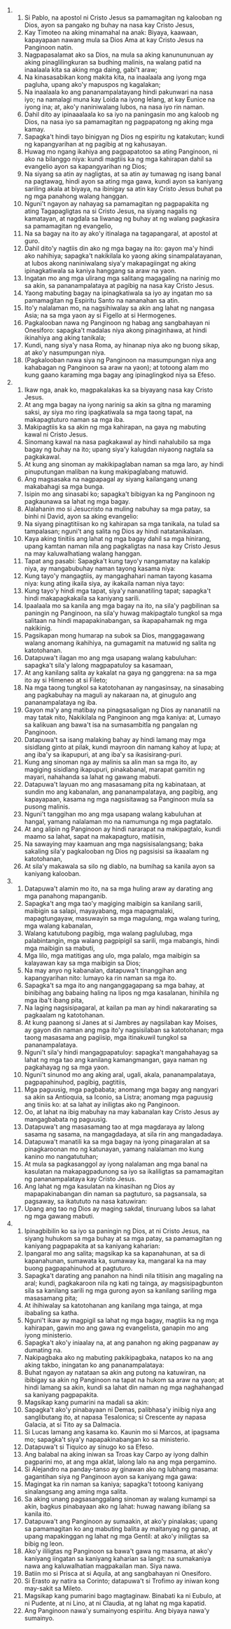 <ol>
  <li>
    <ol>
      <li>Si Pablo, na apostol ni Cristo Jesus sa pamamagitan ng kalooban ng Dios, ayon sa pangako ng buhay na nasa kay Cristo Jesus,</li>
      <li>Kay Timoteo na aking minamahal na anak: Biyaya, kaawaan, kapayapaan nawang mula sa Dios Ama at kay Cristo Jesus na Panginoon natin.</li>
      <li>Nagpapasalamat ako sa Dios, na mula sa aking kanunununuan ay aking pinaglilingkuran sa budhing malinis, na walang patid na inaalaala kita sa aking mga daing, gabi't araw;</li>
      <li>Na kinasasabikan kong makita kita, na inaalaala ang iyong mga pagluha, upang ako'y mapuspos ng kagalakan;</li>
      <li>Na inaalaala ko ang pananampalatayang hindi pakunwari na nasa iyo; na namalagi muna kay Loida na iyong lelang, at kay Eunice na iyong ina; at, ako'y naniniwalang lubos, na nasa iyo rin naman.</li>
      <li>Dahil dito ay ipinaaalaala ko sa iyo na paningasin mo ang kaloob ng Dios, na nasa iyo sa pamamagitan ng pagpapatong ng aking mga kamay.</li>
      <li>Sapagka't hindi tayo binigyan ng Dios ng espiritu ng katakutan; kundi ng kapangyarihan at ng pagibig at ng kahusayan.</li>
      <li>Huwag mo ngang ikahiya ang pagpapatotoo sa ating Panginoon, ni ako na bilanggo niya: kundi magtiis ka ng mga kahirapan dahil sa evangelio ayon sa kapangyarihan ng Dios;</li>
      <li>Na siyang sa atin ay nagligtas, at sa atin ay tumawag ng isang banal na pagtawag, hindi ayon sa ating mga gawa, kundi ayon sa kaniyang sariling akala at biyaya, na ibinigay sa atin kay Cristo Jesus buhat pa ng mga panahong walang hanggan.</li>
      <li>Nguni't ngayon ay nahayag sa pamamagitan ng pagpapakita ng ating Tagapagligtas na si Cristo Jesus, na siyang nagalis ng kamatayan, at nagdala sa liwanag ng buhay at ng walang pagkasira sa pamamagitan ng evangelio,</li>
      <li>Na sa bagay na ito ay ako'y itinalaga na tagapangaral, at apostol at guro.</li>
      <li>Dahil dito'y nagtiis din ako ng mga bagay na ito: gayon ma'y hindi ako nahihiya; sapagka't nakikilala ko yaong aking sinampalatayanan, at lubos akong naniniwalang siya'y makapagiingat ng aking ipinagkatiwala sa kaniya hanggang sa araw na yaon.</li>
      <li>Ingatan mo ang mga ulirang mga salitang magagaling na narinig mo sa akin, sa pananampalataya at pagibig na nasa kay Cristo Jesus.</li>
      <li>Yaong mabuting bagay na ipinagkatiwala sa iyo ay ingatan mo sa pamamagitan ng Espiritu Santo na nananahan sa atin.</li>
      <li>Ito'y nalalaman mo, na nagsihiwalay sa akin ang lahat ng nangasa Asia; na sa mga yaon ay si Figello at si Hermogenes.</li>
      <li>Pagkalooban nawa ng Panginoon ng habag ang sangbahayan ni Onesiforo: sapagka't madalas niya akong pinaginhawa, at hindi ikinahiya ang aking tanikala;</li>
      <li>Kundi, nang siya'y nasa Roma, ay hinanap niya ako ng buong sikap, at ako'y nasumpungan niya.</li>
      <li>(Pagkalooban nawa siya ng Panginoon na masumpungan niya ang kahabagan ng Panginoon sa araw na yaon); at totoong alam mo kung gaano karaming mga bagay ang ipinaglingkod niya sa Efeso.</li>
    </ol>
  </li>
  <li>
    <ol>
      <li>Ikaw nga, anak ko, magpakalakas ka sa biyayang nasa kay Cristo Jesus.</li>
      <li>At ang mga bagay na iyong narinig sa akin sa gitna ng maraming saksi, ay siya mo ring ipagkatiwala sa mga taong tapat, na makapagtuturo naman sa mga iba.</li>
      <li>Makipagtiis ka sa akin ng mga kahirapan, na gaya ng mabuting kawal ni Cristo Jesus.</li>
      <li>Sinomang kawal na nasa pagkakawal ay hindi nahalubilo sa mga bagay ng buhay na ito; upang siya'y kalugdan niyaong nagtala sa pagkakawal.</li>
      <li>At kung ang sinoman ay makikipaglaban naman sa mga laro, ay hindi pinuputungan maliban na kung makipaglabang matuwid.</li>
      <li>Ang magsasaka na nagpapagal ay siyang kailangang unang makabahagi sa mga bunga.</li>
      <li>Isipin mo ang sinasabi ko; sapagka't bibigyan ka ng Panginoon ng pagkaunawa sa lahat ng mga bagay.</li>
      <li>Alalahanin mo si Jesucristo na muling nabuhay sa mga patay, sa binhi ni David, ayon sa aking evangelio:</li>
      <li>Na siyang pinagtitiisan ko ng kahirapan sa mga tanikala, na tulad sa tampalasan; nguni't ang salita ng Dios ay hindi natatanikalaan.</li>
      <li>Kaya aking tinitiis ang lahat ng mga bagay dahil sa mga hinirang, upang kamtan naman nila ang pagkaligtas na nasa kay Cristo Jesus na may kaluwalhatiang walang hanggan.</li>
      <li>Tapat ang pasabi: Sapagka't kung tayo'y nangamatay na kalakip niya, ay mangabubuhay naman tayong kasama niya:</li>
      <li>Kung tayo'y mangagtiis, ay mangaghahari naman tayong kasama niya: kung ating ikaila siya, ay ikakaila naman niya tayo:</li>
      <li>Kung tayo'y hindi mga tapat, siya'y nananatiling tapat; sapagka't hindi makapagkakaila sa kaniyang sarili.</li>
      <li>Ipaalaala mo sa kanila ang mga bagay na ito, na sila'y pagbilinan sa paningin ng Panginoon, na sila'y huwag makipagtalo tungkol sa mga salitaan na hindi mapapakinabangan, sa ikapapahamak ng mga nakikinig.</li>
      <li>Pagsikapan mong humarap na subok sa Dios, manggagawang walang anomang ikahihiya, na gumagamit na matuwid ng salita ng katotohanan.</li>
      <li>Datapuwa't ilagan mo ang mga usapang walang kabuluhan: sapagka't sila'y lalong magpapatuloy sa kasamaan,</li>
      <li>At ang kanilang salita ay kakalat na gaya ng ganggrena: na sa mga ito ay si Himeneo at si Fileto;</li>
      <li>Na mga taong tungkol sa katotohanan ay nangasinsay, na sinasabing ang pagkabuhay na maguli ay nakaraan na, at ginugulo ang pananampalataya ng iba.</li>
      <li>Gayon ma'y ang matibay na pinagsasaligan ng Dios ay nananatili na may tatak nito, Nakikilala ng Panginoon ang mga kaniya: at, Lumayo sa kalikuan ang bawa't isa na sumasambitla ng pangalan ng Panginoon.</li>
      <li>Datapuwa't sa isang malaking bahay ay hindi lamang may mga sisidlang ginto at pilak, kundi mayroon din namang kahoy at lupa; at ang iba'y sa ikapupuri, at ang iba'y sa ikasisirang-puri.</li>
      <li>Kung ang sinoman nga ay malinis sa alin man sa mga ito, ay magiging sisidlang ikapupuri, pinakabanal, marapat gamitin ng mayari, nahahanda sa lahat ng gawang mabuti.</li>
      <li>Datapuwa't layuan mo ang masasamang pita ng kabinataan, at sundin mo ang kabanalan, ang pananampalataya, ang pagibig, ang kapayapaan, kasama ng mga nagsisitawag sa Panginoon mula sa pusong malinis.</li>
      <li>Nguni't tanggihan mo ang mga usapang walang kabuluhan at hangal, yamang nalalaman mo na namumunga ng mga pagtatalo.</li>
      <li>At ang alipin ng Panginoon ay hindi nararapat na makipagtalo, kundi maamo sa lahat, sapat na makapagturo, matiisin,</li>
      <li>Na sawaying may kaamuan ang mga nagsisisalangsang; baka sakaling sila'y pagkalooban ng Dios ng pagsisisi sa ikaaalam ng katotohanan,</li>
      <li>At sila'y makawala sa silo ng diablo, na bumihag sa kanila ayon sa kaniyang kalooban.</li>
    </ol>
  </li>
  <li>
    <ol>
      <li>Datapuwa't alamin mo ito, na sa mga huling araw ay darating ang mga panahong mapanganib.</li>
      <li>Sapagka't ang mga tao'y magiging maibigin sa kanilang sarili, maibigin sa salapi, mayayabang, mga mapagmalaki, mapagtungayaw, masuwayin sa mga magulang, mga walang turing, mga walang kabanalan,</li>
      <li>Walang katutubong pagibig, mga walang paglulubag, mga palabintangin, mga walang pagpipigil sa sarili, mga mabangis, hindi mga maibigin sa mabuti,</li>
      <li>Mga lilo, mga matitigas ang ulo, mga palalo, mga maibigin sa kalayawan kay sa mga maibigin sa Dios;</li>
      <li>Na may anyo ng kabanalan, datapuwa't tinanggihan ang kapangyarihan nito: lumayo ka rin naman sa mga ito.</li>
      <li>Sapagka't sa mga ito ang nanganggagapang sa mga bahay, at binibihag ang babaing haling na lipos ng mga kasalanan, hinihila ng mga iba't ibang pita,</li>
      <li>Na laging nagsisipagaral, at kailan pa man ay hindi nakararating sa pagkaalam ng katotohanan.</li>
      <li>At kung paanong si Janes at si Jambres ay nagsilaban kay Moises, ay gayon din naman ang mga ito'y nagsisilaban sa katotohanan; mga taong masasama ang pagiisip, mga itinakuwil tungkol sa pananampalataya.</li>
      <li>Nguni't sila'y hindi mangagpapatuloy: sapagka't mangahahayag sa lahat ng mga tao ang kanilang kamangmangan, gaya naman ng pagkahayag ng sa mga yaon.</li>
      <li>Nguni't sinunod mo ang aking aral, ugali, akala, pananampalataya, pagpapahinuhod, pagibig, pagtitiis,</li>
      <li>Mga paguusig, mga pagbabata; anomang mga bagay ang nangyari sa akin sa Antioquia, sa Iconio, sa Listra; anomang mga paguusig ang tiniis ko: at sa lahat ay iniligtas ako ng Panginoon.</li>
      <li>Oo, at lahat na ibig mabuhay na may kabanalan kay Cristo Jesus ay mangagbabata ng paguusig.</li>
      <li>Datapuwa't ang masasamang tao at mga magdaraya ay lalong sasama ng sasama, na mangagdadaya, at sila rin ang mangadadaya.</li>
      <li>Datapuwa't manatili ka sa mga bagay na iyong pinagaralan at sa pinagkaroonan mo ng katunayan, yamang nalalaman mo kung kanino mo nangatutuhan;</li>
      <li>At mula sa pagkasanggol ay iyong nalalaman ang mga banal na kasulatan na makapagpadunong sa iyo sa ikaliligtas sa pamamagitan ng pananampalataya kay Cristo Jesus.</li>
      <li>Ang lahat ng mga kasulatan na kinasihan ng Dios ay mapapakinabangan din naman sa pagtuturo, sa pagsansala, sa pagsaway, sa ikatututo na nasa katuwiran:</li>
      <li>Upang ang tao ng Dios ay maging sakdal, tinuruang lubos sa lahat ng mga gawang mabuti.</li>
    </ol>
  </li>
  <li>
    <ol>
      <li>Ipinagbibilin ko sa iyo sa paningin ng Dios, at ni Cristo Jesus, na siyang huhukom sa mga buhay at sa mga patay, sa pamamagitan ng kaniyang pagpapakita at sa kaniyang kaharian:</li>
      <li>Ipangaral mo ang salita; magsikap ka sa kapanahunan, at sa di kapanahunan, sumawata ka, sumaway ka, mangaral ka na may buong pagpapahinuhod at pagtuturo.</li>
      <li>Sapagka't darating ang panahon na hindi nila titiisin ang magaling na aral; kundi, pagkakaroon nila ng kati ng tainga, ay magsisipagbunton sila sa kanilang sarili ng mga gurong ayon sa kanilang sariling mga masasamang pita;</li>
      <li>At ihihiwalay sa katotohanan ang kanilang mga tainga, at mga ibabaling sa katha.</li>
      <li>Nguni't ikaw ay magpigil sa lahat ng mga bagay, magtiis ka ng mga kahirapan, gawin mo ang gawa ng evangelista, ganapin mo ang iyong ministerio.</li>
      <li>Sapagka't ako'y iniaalay na, at ang panahon ng aking pagpanaw ay dumating na.</li>
      <li>Nakipagbaka ako ng mabuting pakikipagbaka, natapos ko na ang aking takbo, iningatan ko ang pananampalataya:</li>
      <li>Buhat ngayon ay natataan sa akin ang putong na katuwiran, na ibibigay sa akin ng Panginoon na tapat na hukom sa araw na yaon; at hindi lamang sa akin, kundi sa lahat din naman ng mga naghahangad sa kaniyang pagpapakita.</li>
      <li>Magsikap kang pumarini na madali sa akin:</li>
      <li>Sapagka't ako'y pinabayaan ni Demas, palibhasa'y iniibig niya ang sanglibutang ito, at napasa Tesalonica; si Crescente ay napasa Galacia, at si Tito ay sa Dalmacia.</li>
      <li>Si Lucas lamang ang kasama ko. Kaunin mo si Marcos, at ipagsama mo; sapagka't siya'y napapakinabangan ko sa ministerio.</li>
      <li>Datapuwa't si Tiquico ay sinugo ko sa Efeso.</li>
      <li>Ang balabal na aking iniwan sa Troas kay Carpo ay iyong dalhin pagparini mo, at ang mga aklat, lalong lalo na ang mga pergamino.</li>
      <li>Si Alejandro na panday-tanso ay ginawan ako ng lubhang masama: gagantihan siya ng Panginoon ayon sa kaniyang mga gawa:</li>
      <li>Magingat ka rin naman sa kaniya; sapagka't totoong kaniyang sinalangsang ang aming mga salita.</li>
      <li>Sa aking unang pagsasanggalang sinoman ay walang kumampi sa akin, bagkus pinabayaan ako ng lahat: huwag nawang ibilang sa kanila ito.</li>
      <li>Datapuwa't ang Panginoon ay sumaakin, at ako'y pinalakas; upang sa pamamagitan ko ang mabuting balita ay maitanyag ng ganap, at upang mapakinggan ng lahat ng mga Gentil: at ako'y iniligtas sa bibig ng leon.</li>
      <li>Ako'y ililigtas ng Panginoon sa bawa't gawa ng masama, at ako'y kaniyang iingatan sa kaniyang kaharian sa langit: na sumakaniya nawa ang kaluwalhatian magpakailan man. Siya nawa.</li>
      <li>Batiin mo si Prisca at si Aquila, at ang sangbahayan ni Onesiforo.</li>
      <li>Si Erasto ay natira sa Corinto; datapuwa't si Trofimo ay iniwan kong may-sakit sa Mileto.</li>
      <li>Magsikap kang pumarini bago magtaginaw. Binabati ka ni Eubulo, at ni Pudente, at ni Lino, at ni Claudia, at ng lahat ng mga kapatid.</li>
      <li>Ang Panginoon nawa'y sumainyong espiritu. Ang biyaya nawa'y sumainyo.</li>
    </ol>
  </li>
</ol>